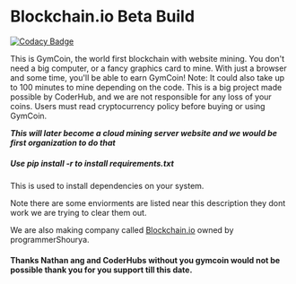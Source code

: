 # Blockchain.io Beta Build
[![Codacy Badge](https://app.codacy.com/project/badge/Grade/5b9cb5e646824741882cdbdb5479840d)](https://www.codacy.com/gh/CoderHubs/GymCoin/dashboard?utm_source=github.com&amp;utm_medium=referral&amp;utm_content=CoderHubs/GymCoin&amp;utm_campaign=Badge_Grade)

This is GymCoin, the world first blockchain with website mining. You don't need a big computer, or a fancy graphics card to mine. With just a browser and some time, you'll be able to earn GymCoin! Note: It could also take up to 100 minutes to mine depending on the code. This is a big project made possible by CoderHub, and we are not responsible for any loss of your coins. Users must read cryptocurrency policy before buying or using GymCoin.

**_This will later become a cloud mining server website and we would be first organization to do that_**

<h5> Use pip install -r to install requirements.txt</h5>

<p> This is used to install dependencies on your system.</p><p>Note there are some enviorments are listed near this description they dont work we are trying to clear them out.</p>

We are also making company called [Blockchain.io](blockchain.io) owned by programmerShourya.

<h4>Thanks Nathan ang and CoderHubs without you gymcoin would not be possible thank you for you support till this date. </h4>
